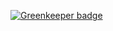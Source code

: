 
[![Greenkeeper badge](https://badges.greenkeeper.io/sirian/node-zerohub.svg)](https://greenkeeper.io/)
